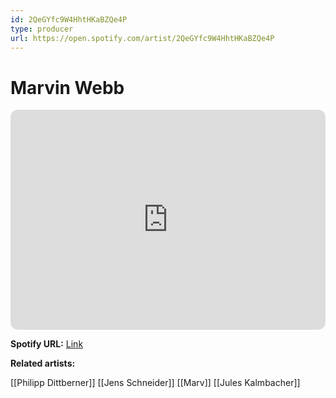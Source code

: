 ```yaml
---
id: 2QeGYfc9W4HhtHKaBZQe4P
type: producer
url: https://open.spotify.com/artist/2QeGYfc9W4HhtHKaBZQe4P
---
```

# Marvin Webb

<iframe style="border-radius:12px" src="https://open.spotify.com/embed/artist/2QeGYfc9W4HhtHKaBZQe4P" width="100%" height="352" frameBorder="0" allowfullscreen="" allow="autoplay; clipboard-write; encrypted-media; fullscreen; picture-in-picture" loading="lazy"></iframe>

**Spotify URL:** [Link](https://open.spotify.com/artist/2QeGYfc9W4HhtHKaBZQe4P)

**Related artists:**

[[Philipp Dittberner]]
[[Jens Schneider]]
[[Marv]]
[[Jules Kalmbacher]]
